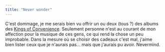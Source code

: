 ```yaml
---
title: "Never wonder"
---
```


C'est dommage, je me serais bien vu offrir un ou deux (tous ?) des albums des
[Kings of Convenience](http://www.kingsofconvenience.com). Seulement personne
n'est au courant de mon affection pour la musique de ces gens, ce qui rend la
chose un peu improbable. Dans la mesure où se choisir des cadeaux c'est mal,
j'aime bien lister ceux que je n'aurais pas... mais que j'aurais pu avoir.
Nevermind.

